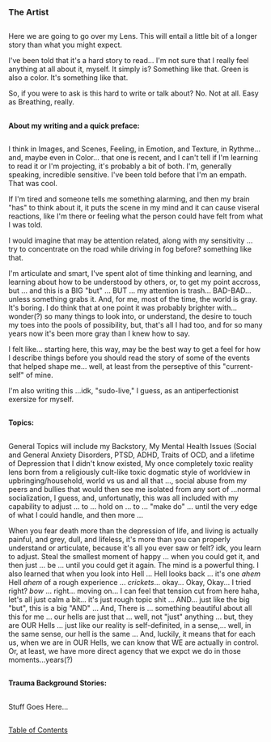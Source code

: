 ### The Artist

##

Here we are going to go over my Lens. This will entail a little bit of a longer story than what you might expect. 

I've been told that it's a hard story to read... I'm not sure that I really feel anything at all about it, myself. It simply is? Something like that. Green is also a color. It's something like that. 

So, if you were to ask is this hard to write or talk about? No. Not at all. Easy as Breathing, really. 

##

#### About my writing and a quick preface: 

##

I think in Images, and Scenes, Feeling, in Emotion, and Texture, in Rythme... and, maybe even in Color... that one is recent, and I can't tell if I'm learning to read it or I'm projecting, it's probably a bit of both. I'm, generally speaking, incredible sensitive. I've been told before that I'm an empath. That was cool. 

If I'm tired and someone tells me something alarming, and then my brain "has" to think about it, it puts the scene in my mind and it can cause viseral reactions, like I'm there or feeling what the person could have felt from what I was told. 

I would imagine that may be attention related, along with my sensitivity ... try to concentrate on the road while driving in fog before? something like that. 

I'm articulate and smart, I've spent alot of time thinking and learning, and learning about how to be understood by others, or, to get my point accross, but ... and this is a BIG "but" ... BUT ... my attention is trash... BAD-BAD... unless something grabs it. And, for me, most of the time, the world is gray. It's boring. I do think that at one point it was probably brighter with... wonder(?) so many things to look into, or understand, the desire to touch my toes into the pools of possibility, but, that's all I had too, and for so many years now it's been more gray than I knew how to say.   

I felt like... starting here, this way, may be the best way to get a feel for how I describe things before you should read the story of some of the events that helped shape me... well, at least from the perseptive of this "current-self" of mine. 

I'm also writing this ...idk, "sudo-live," I guess, as an antiperfectionist exersize for myself. 

##

#### Topics:

##

General Topics will include my Backstory, My Mental Health Issues (Social and General Anxiety Disorders, PTSD, ADHD, Traits of OCD, and a lifetime of Depression that I didn't know existed, My once completely toxic reality lens born from a religiously cult-like toxic dogmatic style of worldview in upbringing/household, world vs us and all that ..., social abuse from my peers and bullies that would then see me isolated from any sort of ...normal socialization, I guess, and, unfortunatly, this was all included with my capability to adjust ... to ... hold on ... to ... "make do" ... until the very edge of what I could handle, and then more ...

When you fear death more than the depression of life, and living is actually painful, and grey, dull, and lifeless, it's more than you can properly understand or articulate, because it's all you ever saw or felt? idk, you learn to adjust. Steal the smallest moment of happy ... when you could get it, and then just ... be ... until you could get it again. The mind is a powerful thing.  I also learned that when you look into Hell ... Hell looks back ... it's one *ahem* Hell *ahem* of a rough experience ... *crickets*... okay... Okay, Okay... I tried right? *bow* ... right... moving on... I can feel that tension cut from here haha, let's all just calm a bit... it's just rough topic shit ... AND... just like the big "but", this is a big "AND" ... And, There is ... something beautiful about all this for me ... our hells are just that ... well, not "just" anything ... but, they are OUR Hells ... just like our reality is self-definited, in a sense,... well, in the same sense, our hell is the same ... And, luckily, it means that for each us, when we are in OUR Hells, we can know that WE are actually in control. Or, at least, we have more direct agency that we expct we do in those moments...years(?)

##

#### Trauma Background Stories: 

##

Stuff Goes Here... 

##


[Table of Contents](https://github.com/mycroftwilde/devil-steps-in-a-myth-system/tree/main/ref_guide)
